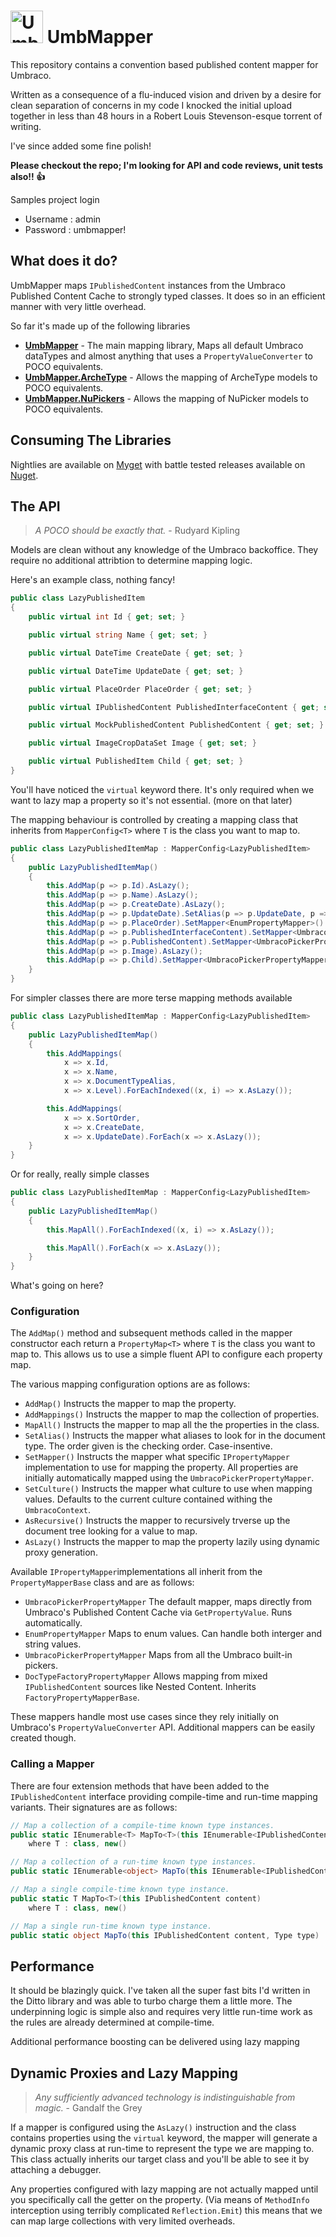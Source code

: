 # <img src="https://raw.githubusercontent.com/JimBobSquarePants/UmbMapper/develop/build/assets/logo/umbmapper-64.png" width="52" height="52" alt="UmbMapper Logo"/> UmbMapper

This repository contains a convention based published content mapper for Umbraco.

Written as a consequence of a flu-induced vision and driven by a desire for clean separation of concerns in my code I knocked the initial upload together in less than 48 hours in a Robert Louis Stevenson-esque torrent of writing. 

I've since added some fine polish!

**Please checkout the repo; I'm looking for API and code reviews, unit tests also!! :+1:**

Samples project login

- Username : admin
- Password : umbmapper!

## What does it do?

UmbMapper maps `IPublishedContent` instances from the Umbraco Published Content Cache to strongly typed classes. It does so in an efficient manner with very little overhead.

So far it's made up of the following libraries

- [**UmbMapper**](https://www.nuget.org/packages/UmbMapper) - The main mapping library, Maps all default Umbraco dataTypes and almost anything that uses a `PropertyValueConverter` to POCO equivalents.
- [**UmbMapper.ArcheType**](https://www.nuget.org/packages/UmbMapper.ArcheType) - Allows the mapping of ArcheType models to POCO equivalents.
- [**UmbMapper.NuPickers**](https://www.nuget.org/packages/UmbMapper.NuPickers) - Allows the mapping of NuPicker models to POCO equivalents.

## Consuming The Libraries

Nightlies are available on [Myget](https://www.myget.org/gallery/umbmapper) with battle tested releases available on [Nuget](https://www.nuget.org/packages/UmbMapper).

## The API

> *A POCO should be exactly that.* - Rudyard Kipling

Models are clean without any knowledge of the Umbraco backoffice. They require no additional attribtion to determine mapping logic.

Here's an example class, nothing fancy!

``` csharp
public class LazyPublishedItem
{
    public virtual int Id { get; set; }

    public virtual string Name { get; set; }

    public virtual DateTime CreateDate { get; set; }

    public virtual DateTime UpdateDate { get; set; }

    public virtual PlaceOrder PlaceOrder { get; set; }

    public virtual IPublishedContent PublishedInterfaceContent { get; set; }

    public virtual MockPublishedContent PublishedContent { get; set; }

    public virtual ImageCropDataSet Image { get; set; }

    public virtual PublishedItem Child { get; set; }
}
```

You'll have noticed the `virtual` keyword there. It's only required when we want to lazy map a property so it's not essential. (more on that later)

The mapping behaviour is controlled by creating a mapping class that inherits from `MapperConfig<T>` where `T` is the class you want to map to.

``` csharp
public class LazyPublishedItemMap : MapperConfig<LazyPublishedItem>
{
    public LazyPublishedItemMap()
    {
        this.AddMap(p => p.Id).AsLazy();
        this.AddMap(p => p.Name).AsLazy();
        this.AddMap(p => p.CreateDate).AsLazy();
        this.AddMap(p => p.UpdateDate).SetAlias(p => p.UpdateDate, p => p.CreateDate).AsLazy();
        this.AddMap(p => p.PlaceOrder).SetMapper<EnumPropertyMapper>().AsLazy();
        this.AddMap(p => p.PublishedInterfaceContent).SetMapper<UmbracoPickerPropertyMapper>().AsLazy();
        this.AddMap(p => p.PublishedContent).SetMapper<UmbracoPickerPropertyMapper>().AsLazy();
        this.AddMap(p => p.Image).AsLazy();
        this.AddMap(p => p.Child).SetMapper<UmbracoPickerPropertyMapper>().AsLazy();
    }
}
```

For simpler classes there are more terse mapping methods available

``` csharp
public class LazyPublishedItemMap : MapperConfig<LazyPublishedItem>
{
    public LazyPublishedItemMap()
    {
        this.AddMappings(
            x => x.Id,
            x => x.Name,
            x => x.DocumentTypeAlias,
            x => x.Level).ForEachIndexed((x, i) => x.AsLazy());

        this.AddMappings(
            x => x.SortOrder,
            x => x.CreateDate,
            x => x.UpdateDate).ForEach(x => x.AsLazy());
    }
}
```

Or for really, really simple classes

``` csharp
public class LazyPublishedItemMap : MapperConfig<LazyPublishedItem>
{
    public LazyPublishedItemMap()
    {
        this.MapAll().ForEachIndexed((x, i) => x.AsLazy());

        this.MapAll().ForEach(x => x.AsLazy());
    }
}
```

What's going on here? 

### Configuration 

The `AddMap()` method and subsequent methods called in the mapper constructor each return a `PropertyMap<T>` where `T` is the class you want to map to. This allows us to use a simple fluent API to configure each property map.

The various mapping configuration options are as follows:

- `AddMap()` Instructs the mapper to map the property.
- `AddMappings()` Instructs the mapper to map the collection of properties.
- `MapAll()` Instructs the mapper to map all the the properties in the class.
- `SetAlias()` Instructs the mapper what aliases to look for in the document type. The order given is the checking order. Case-insentive.
- `SetMapper()` Instructs the mapper what specific `IPropertyMapper` implementation to use for mapping the property. All properties are initially automatically mapped using the `UmbracoPickerPropertyMapper`.
- `SetCulture()` Instructs the mapper what culture to use when mapping values. Defaults to the current culture contained withing the `UmbracoContext`.
- `AsRecursive()` Instructs the mapper to recursively trverse up the document tree looking for a value to map.
- `AsLazy()` Instructs the mapper to map the property lazily using dynamic proxy generation.

Available `IPropertyMapper`implementations all inherit from the `PropertyMapperBase` class and are as follows:

- `UmbracoPickerPropertyMapper` The default mapper, maps directly from Umbraco's Published Content Cache via `GetPropertyValue`. Runs automatically.
- `EnumPropertyMapper` Maps to enum values. Can handle both interger and string values.
- `UmbracoPickerPropertyMapper` Maps from all the Umbraco built-in pickers.
- `DocTypeFactoryPropertyMapper` Allows mapping from mixed `IPublishedContent` sources like Nested Content. Inherits `FactoryPropertyMapperBase`.

These mappers handle most use cases since they rely initially on Umbraco's `PropertyValueConverter` API. Additional mappers can be easily created though.

### Calling a Mapper

There are four extension methods that have been added to the `IPublishedContent` interface providing compile-time and run-time mapping variants. Their signatures are as follows:

``` csharp
// Map a collection of a compile-time known type instances.
public static IEnumerable<T> MapTo<T>(this IEnumerable<IPublishedContent> content)
    where T : class, new()

// Map a collection of a run-time known type instances.
public static IEnumerable<object> MapTo(this IEnumerable<IPublishedContent> content, Type type)

// Map a single compile-time known type instance.
public static T MapTo<T>(this IPublishedContent content)
    where T : class, new()

// Map a single run-time known type instance.
public static object MapTo(this IPublishedContent content, Type type)
```

## Performance

It should be blazingly quick. I've taken all the super fast bits I'd written in the Ditto library and was able to turbo charge them a little more. The underpinning logic is simple also and requires very little run-time work as the rules are already determined at compile-time.

Additional performance boosting can be delivered using lazy mapping

## Dynamic Proxies and Lazy Mapping

> *Any sufficiently advanced technology is indistinguishable from magic.*  - Gandalf the Grey

If a mapper is configured using the `AsLazy()` instruction and the class contains properties using the `virtual` keyword, the mapper will generate a dynamic proxy class at run-time to represent the type we are mapping to. This class actually inherits our target class and you'll be able to see it by attaching a debugger.

Any properties configured with lazy mapping are not actually mapped until you specifically call the getter on the property. (Via means of `MethodInfo` interception using terribly complicated `Reflection.Emit`) this means that we can map large collections with very limited overheads.





